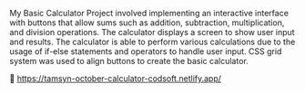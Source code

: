My Basic Calculator Project involved implementing an interactive interface with buttons that allow sums such as addition, subtraction, multiplication, and division operations. The calculator displays a screen to show user input and results. The calculator is able to perform various calculations due to the usage of if-else statements and operators to handle user input. CSS grid system was used to align buttons to create the basic calculator.

🌟 https://tamsyn-october-calculator-codsoft.netlify.app/ 
